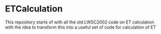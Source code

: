 # ETCalculation
This repository starts of with all the old LWSC2002 code on ET calculation with the idea to transform this into a useful set of code for calculation of ET
